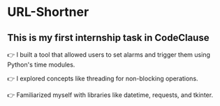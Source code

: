 # URL-Shortner

## This is my first internship task in CodeClause

👉 I built a tool that allowed users to set alarms and trigger them using Python's time modules. 

👉 I explored concepts like threading for non-blocking operations.  

👉 Familiarized myself with libraries like datetime, requests, and tkinter.
